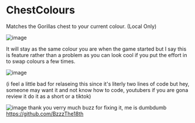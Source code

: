 # ChestColours
Matches the Gorillas chest to your current colour. (Local Only)

![image](https://user-images.githubusercontent.com/82724623/170614047-c1c6573e-f580-4618-b919-902529327387.png)


It will stay as the same colour you are when the game started but I say this is feature rather than a problem as you can look cool if you put the effort in to swap colours a few times.

![image](https://user-images.githubusercontent.com/82724623/170737221-ad3b3176-67ce-454c-ac7a-25281f26f1e1.png)





(i feel a little bad for relaseing this since it's literly two lines of code but hey, someone may want it and not know how to code, youtubers if you are gona review it do it as a short or a tiktok)





![image](https://user-images.githubusercontent.com/82724623/170833530-4dd4a215-a3ce-4702-8e17-307fa5a1522d.png)
thank you verry much buzz for fixing it, me is dumbdumb
https://github.com/BzzzThe18th
